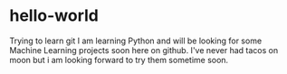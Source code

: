 # hello-world
Trying to learn git
I am learning Python and will be looking for some Machine Learning projects soon here on github.
I've never had tacos on moon but i am looking forward to try them sometime soon.
